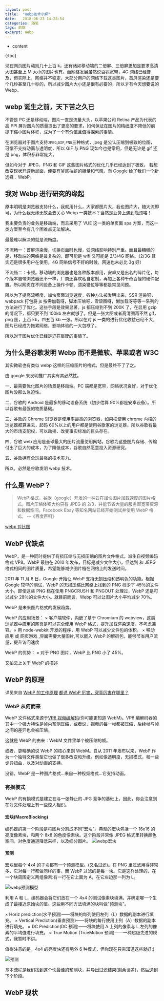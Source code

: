```yaml
---
layout: post
title:  "Webp技术小解"
date:   2018-06-23 14:28:54
categories: 随笔
tags: 前端
excerpt: Webp
---
```


- content

{:toc}

现在网页图片动则几十上百 k，还有诸如移动端的二倍屏、三倍屏更加是要求高清大图甚至上 M 大小的图片也有。而网络发展虽然说百兆宽带，4G 网络已经普及，但实际上，网络并不稳定，大部分用户的网络下载这类图片，首屏渲染还是要个几秒甚至几十秒的，所以减少图片大小还是很有必要的，所以才有今天想要说的 Webp。

## webp 诞生之前，天下苦之久已

不管是 PC 还是移动端，图片一直是流量大头，以苹果公司 Retina 产品为代表的高 PPI 屏对图片的质量提出了更高的要求，如何保证在图片的精细度不降低的前提下缩小图片体积，成为了一个有价值且值得探索的事情。

在浏览器对于图片支持`JPEG`,`GIF`,`PNG`三种格式，jpeg 是公认压缩到极致的位图，可惜不支持动画与透明度，所以 GIF 与 PNG 现如今也是常用，但是无论是 gif 还是 png，体积都非常庞大。

但如今对于 JPEG、PNG 和 GIF 这些图片格式的优化几乎已经达到了极致， 若想改变现状开辟新局面，便要有釜底抽薪的胆量和气魄，而 Google 给了我们一个新选择：WebP。

## 我对 Webp 进行研究的缘起

原本明明是浏览器支持什么，我就用什么，大家都图片大，我也图片大，随大流即可，为什么我无缘无故会去关心 Webp 一类技术？当然是业务上遇到瓶颈咯！

我主要负责的业务是移动端，而且采用了 VUE 这一类的单页面 spa 方案，而这一类方案至今有几个困难点无法解决。

最最难以解决的就是流畅度。

不流畅一：首屏渲染慢，切换页面时也慢，受网络影响特别严重。而且最糟糕的是，移动端的网络是最复杂的，即可能是 wifi 又可能是 2/3/4G 网络。（2/3G 其实还是很多用户在使用，4G 网络信号不好的时候，网速也未必比 3g 好）

不流畅二：卡顿。移动端的浏览器也是各种版本都用，安卓又是出名的碎片化，每个版本自带浏览器还不一样，厂商还喜欢私自定制，再加上各种千奇百怪的硬件配置。所以网页在不同设备上操作卡顿、渲染错位等等都是常见问题。

所以为了提高流畅度，加快页面浏览速度，各种方法被发明出来，SSR 渲染呀，webpack 打包将 js 按需加载呀，脚本压缩呀，雪碧图呀，懒加载呀等等一系列的方法进行了优化。这些手段是效果显著，js 都压缩到不到 200K 了，在启用 gzip 的情况下，都只要不到 100kb 左右就够了。但是一张大图或者高清图再不然 gif，png 图，上百 kb，四五百 kb 一张。所以在对 js 一类的进行优化收益已经不大，图片已经成为拖累网络，影响体验的一大包袱了。

所以对于图片优化已经是迫在眉睫的事情了。

## 为什么是谷歌发明 Webp 而不是微软、苹果或者 W3C

其实微软也有类似 webp 这样的压缩图片的格式，但是最终不了了之。

由 google 来发明推广其实有其必然性。

一、最需要优化图片的场景是移动端。PC 端都是宽带，网络状况良好，对于优化图片没那么急迫性。

二、谷歌的 Android 是最多的移动设备系统（初步估算 90%都是安卓设备）。所以谷歌有最强的物质基础。

三、谷歌的 Chrome 浏览器是使用率最高的浏览器，如果把使用 chrome 内核的浏览器都算进去，起码 60%以上的用户都是使用谷歌家的浏览器。所以谷歌有最大的市场支配权，可以动摇、改变事实标准的巨头存在。

四、谷歌 web 应用是全球最大的图片流量使用网站。谷歌为这些图片存储、传输付出了巨大的成本，为了降低成本，谷歌自然愿意投入资源研究。

五、谷歌拥有全球最强的技术实力。

所以，必然是谷歌发明 webp 技术。

## 什么是 WebP？

> WebP 格式，谷歌（google）开发的一种旨在加快图片加载速度的图片格式。图片压缩体积大约只有 JPEG 的 2/3，并能节省大量的服务器宽带资源和数据空间。Facebook Ebay 等知名网站已经开始测试并使用 WebP 格式。 --《百度百科》

[webp 对比图](https://www.upyun.com/webp)

## WebP 优缺点

WebP，是一种同时提供了有损压缩与无损压缩的图片文件格式，派生自视频编码格式 VP8。WebP 最初在 2010 年发布，目标是减少文件大小，但达到 和 JEPG 格式相同的图片质量，希望能够减少图片档在网络上的发送时间。

2011 年 11 月 8 日，Google 开始让 WebP 支持无损压缩和透明色的功能。根据 Google 较早的测试，WebP 的无损压缩比网络上找到的 PNG 档少了 45％的文件大小，即使这些 PNG 档在使用 PNGCRUSH 和 PNGOUT 处理过，WebP 还是可以减少 28％的文件大小。就目前而言，Webp 可以让图片大小平均减少 70%。

WebP 是未来图片格式的发展趋势。

WebP 的应用场景：
× 客户端软件，内嵌了基于 Chromium 的 webview，这类浏览器中应用的网页是可以完全使用 WebP 格式，提升加载渲染速度，不考虑兼容。× 用 node-webkit 开发的程序，用 WebP 可以减少文件包的体积。
× 移动应用 或 网页游戏 ,界面需要大量图片,可以嵌入 WebP 的解码包，能够节省用户流量，提升访问速度

WebP 的优势：
× 对于 PNG 图片，WebP 比 PNG 小了 45%。

[又拍云上关于 WebP 的描述](http://support.upyun.com/hc/kb/article/1024077/)

## WebP 的原理

详见来自 [WebP 的工作原理](https://www.jianshu.com/p/555859783f63)
[都说 WebP 厉害，究竟厉害在哪里？](https://tech.upyun.com/article/253/%E9%83%BD%E8%AF%B4%20WebP%20%E5%8E%89%E5%AE%B3%EF%BC%8C%E7%A9%B6%E7%AB%9F%E5%8E%89%E5%AE%B3%E5%9C%A8%E5%93%AA%E9%87%8C%EF%BC%9F%20.html)

### WebP 从何而来

WebP 文件格式来源于[VP8 视频编解码](http://static.googleusercontent.com/media/research.google.com/en/us/pubs/archive/37073.pdf)(你可能更知道 WebM)。VP8 编解码器的其中一个强大特性是帧内预测压缩，或者说，视频的每一帧都被压缩，后续帧与帧之间的差异也会被压缩。

这就是 WebP 的由来：WebM 文件里单个被压缩的帧。

或者，更精确的说 WebP 的核心来则 WebM。自从 2011 年发布以来，WebP 作为一个独特文件类型它也做了很多改变和升级。例如像透明度，无损模式，和一些诡异扭曲，以及对动画的支持。

没错，WebP 是一种图片格式...来自一种视频格式...它支持动画。

### 有损模式

WebP 的有损模式是建立在与一张静止的 JPG 竞争的基础上，因此，你会注意到在对文件处理上有一些惊人相识。

#### 宏块(MacroBlocking)

编码器的第一个阶段是将图片分割成不同"宏块"。典型的宏块包括一个 16x16 的亮度像素块，和两个 8x8 的色度像素块。这个阶段非常像 JPEG 格式里转换颜色空间，对色度通道降低采样，以及细分图片。
![webp宏块](/img/webp_1.png)

#### 预测

宏块里每个 4x4 的子块都有一个预测模型。(又名过滤)。在 PNG 里过滤用得非常多，它对每一行都做同样的事，而 WebP 过滤的是每一块。它是这样处理的，在一个块周围定义两组像素:有一行在它上面为 A，在它左边那一列为 L。

![webp预测模型](/img/webp_2.png)

利用 A 和 L，编码器会将它们放在一个 4x4 的测试像素块填满，并确定哪一个生成了最接近原始块的值。这些用不同方法填满的块叫做"预测块"。

× Horiz prediction(水平预测)——将块的每列使用左列（L）数据的副本进行填充。
× Vertical Prediction(垂直预测)——将块的每行使用上列（A）数据的副本进行填充。
× DC Prediction(DC 预测)——将块使用 A 上列的像素与 L 左列的像素的平均值进行填充。
× True Motion (TrueMotion 预测)——一种超级先进的模式，我暂时不讲。

值得注意的是，4x4 的亮度块还有另外 6 种模式，但你现在只需知道这些就好;)

![预测](/img/webp_3.png)

基本流程是我们找到这个快最佳的预测块，并导出过滤结果(剩余误差)，然后送到下个阶段。

## WebP 现状
